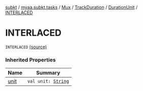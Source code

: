 [subkt](../../../../index.md) / [myaa.subkt.tasks](../../../index.md) / [Mux](../../index.md) / [TrackDuration](../index.md) / [DurationUnit](index.md) / [INTERLACED](./-i-n-t-e-r-l-a-c-e-d.md)

# INTERLACED

`INTERLACED` [(source)](https://github.com/Myaamori/SubKt/blob/0.1.10/src/main/kotlin/myaa/subkt/tasks/muxtask.kt#L147)

### Inherited Properties

| Name | Summary |
|---|---|
| [unit](unit.md) | `val unit: `[`String`](https://kotlinlang.org/api/latest/jvm/stdlib/kotlin/-string/index.html) |
